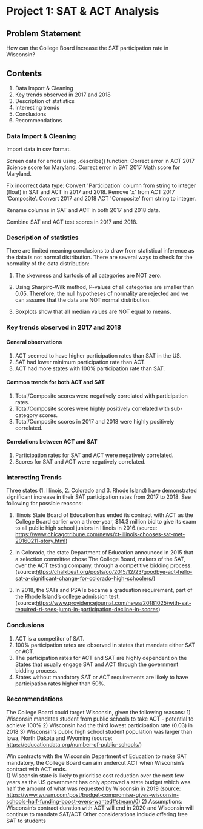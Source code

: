 # Project 1: SAT & ACT Analysis


## Problem Statement

How can the College Board increase the SAT participation rate in Wisconsin?

## Contents

1) Data Import & Cleaning
2) Key trends observed in 2017 and 2018
3) Description of statistics
4) Interesting trends
5) Conclusions
6) Recommendations

### Data Import & Cleaning

Import data in csv format.

Screen data for errors using .describe() function: 
    Correct error in ACT 2017 Science score for Maryland.
    Correct error in SAT 2017 Math score for Maryland.

Fix incorrect data type:
    Convert 'Participation' column from string to integer (float) in SAT and ACT in 2017 and 2018.
    Remove 'x' from ACT 2017 'Composite'. 
    Convert 2017 and 2018 ACT 'Composite' from string to integer.
    
Rename columns in SAT and ACT in both 2017 and 2018 data.

Combine SAT and ACT test scores in 2017 and 2018.


### Description of statistics
There are limited meaning conclusions to draw from statistical inference as the data is not normal distribution. There are several ways to check for the normality of the data distribution:

1) The skewness and kurtosis of all categories are NOT zero.

2) Using Sharpiro-Wilk method, P-values of all categories are smaller than 0.05. Therefore, the null hypotheses of normality are rejected and we can assume that the data are NOT normal distribution.

3) Boxplots show that all median values are NOT equal to means.


### Key trends observed in 2017 and 2018

#### General observations
1) ACT seemed to have higher participation rates than SAT in the US.
2) SAT had lower minimum participation rate than ACT.
3) ACT had more states with 100% participation rate than SAT.

#### Common trends for both ACT and SAT
1) Total/Composite scores were negatively correlated with participation rates.
2) Total/Composite scores were highly positively correlated with sub-category scores.
3) Total/Composite scores in 2017 and 2018 were highly positively correlated. 

#### Correlations between ACT and SAT
1) Participation rates for SAT and ACT were negatively correlated.
2) Scores for SAT and ACT were negatively correlated.


### Interesting Trends

Three states (1. Illinois, 2. Colorado and 3. Rhode Island) have demonstrated significant increase in their SAT participation rates from 2017 to 2018. See following for possible reasons:

1) Illinois State Board of Education has ended its contract with ACT as the College Board earlier won a three-year, $14.3 million bid to give its exam to all public high school juniors in Illinois in 2016.(source: https://www.chicagotribune.com/news/ct-illinois-chooses-sat-met-20160211-story.html)

2) In Colorado, the state Department of Education announced in 2015 that a selection committee chose The College Board, makers of the SAT, over the ACT testing company, through a competitive bidding process.(source:https://chalkbeat.org/posts/co/2015/12/23/goodbye-act-hello-sat-a-significant-change-for-colorado-high-schoolers/)

3) In 2018, the SATs and PSATs became a graduation requirement, part of the Rhode Island’s college admission test.(source:https://www.providencejournal.com/news/20181025/with-sat-required-ri-sees-jump-in-participation-decline-in-scores)


### Conclusions 

1) ACT is a competitor of SAT.
2) 100% participation rates are observed in states that mandate either SAT or ACT.
3) The participation rates for ACT and SAT are highly dependent on the States that usually engage SAT and ACT through the government bidding process.
4) States without mandatory SAT or ACT requirements are likely to have participation rates higher than 50%.


### Recommendations

The College Board could target Wisconsin, given the following reasons:
    1) Wisconsin mandates student from public schools to take ACT - potential to achieve 100%
    2) Wisconsin had the third lowest participation rate (0.03) in 2018
    3) Wisconsin's public high school student population was larger than Iowa, North Dakota and Wyoming (source: https://educationdata.org/number-of-public-schools/)
    
Win contracts with the Wisconsin Department of Education to make SAT mandatory, the College Board can aim undercut ACT when Wisconsin’s contract with ACT ends.  
    1) Wisconsin state is likely to prioritise cost reduction over the next few years as the US government has only approved a state budget which was half the amount of what was requested by Wisconsin in 2019 (source: https://www.wuwm.com/post/budget-compromise-gives-wisconsin-schools-half-funding-boost-evers-wanted#stream/0)
    2) Assumptions: Wisconsin’s contract duration with ACT will end in 2020 and Wisconsin will continue to mandate SAT/ACT
    Other considerations include offering free SAT to students 


